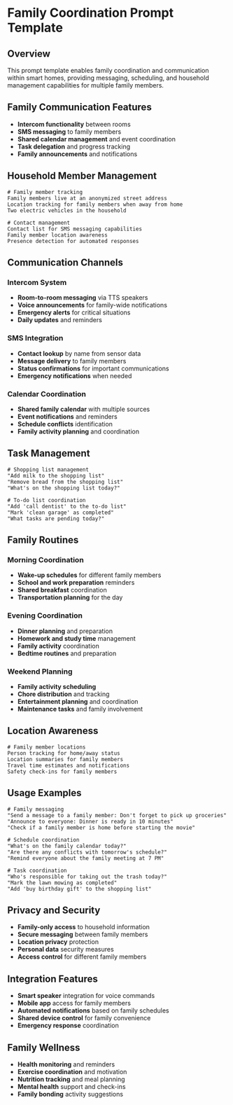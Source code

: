 # Family Coordination Prompt Template

## Overview
This prompt template enables family coordination and communication within smart homes, providing messaging, scheduling, and household management capabilities for multiple family members.

## Family Communication Features
- **Intercom functionality** between rooms
- **SMS messaging** to family members
- **Shared calendar management** and event coordination
- **Task delegation** and progress tracking
- **Family announcements** and notifications

## Household Member Management
```
# Family member tracking
Family members live at an anonymized street address
Location tracking for family members when away from home
Two electric vehicles in the household

# Contact management
Contact list for SMS messaging capabilities
Family member location awareness
Presence detection for automated responses
```

## Communication Channels

### Intercom System
- **Room-to-room messaging** via TTS speakers
- **Voice announcements** for family-wide notifications
- **Emergency alerts** for critical situations
- **Daily updates** and reminders

### SMS Integration
- **Contact lookup** by name from sensor data
- **Message delivery** to family members
- **Status confirmations** for important communications
- **Emergency notifications** when needed

### Calendar Coordination
- **Shared family calendar** with multiple sources
- **Event notifications** and reminders
- **Schedule conflicts** identification
- **Family activity planning** and coordination

## Task Management
```
# Shopping list management
"Add milk to the shopping list"
"Remove bread from the shopping list"
"What's on the shopping list today?"

# To-do list coordination
"Add 'call dentist' to the to-do list"
"Mark 'clean garage' as completed"
"What tasks are pending today?"
```

## Family Routines

### Morning Coordination
- **Wake-up schedules** for different family members
- **School and work preparation** reminders
- **Shared breakfast** coordination
- **Transportation planning** for the day

### Evening Coordination
- **Dinner planning** and preparation
- **Homework and study time** management
- **Family activity** coordination
- **Bedtime routines** and preparation

### Weekend Planning
- **Family activity scheduling**
- **Chore distribution** and tracking
- **Entertainment planning** and coordination
- **Maintenance tasks** and family involvement

## Location Awareness
```
# Family member locations
Person tracking for home/away status
Location summaries for family members
Travel time estimates and notifications
Safety check-ins for family members
```

## Usage Examples
```
# Family messaging
"Send a message to a family member: Don't forget to pick up groceries"
"Announce to everyone: Dinner is ready in 10 minutes"
"Check if a family member is home before starting the movie"

# Schedule coordination
"What's on the family calendar today?"
"Are there any conflicts with tomorrow's schedule?"
"Remind everyone about the family meeting at 7 PM"

# Task coordination
"Who's responsible for taking out the trash today?"
"Mark the lawn mowing as completed"
"Add 'buy birthday gift' to the shopping list"
```

## Privacy and Security
- **Family-only access** to household information
- **Secure messaging** between family members
- **Location privacy** protection
- **Personal data** security measures
- **Access control** for different family members

## Integration Features
- **Smart speaker** integration for voice commands
- **Mobile app** access for family members
- **Automated notifications** based on family schedules
- **Shared device control** for family convenience
- **Emergency response** coordination

## Family Wellness
- **Health monitoring** and reminders
- **Exercise coordination** and motivation
- **Nutrition tracking** and meal planning
- **Mental health** support and check-ins
- **Family bonding** activity suggestions

